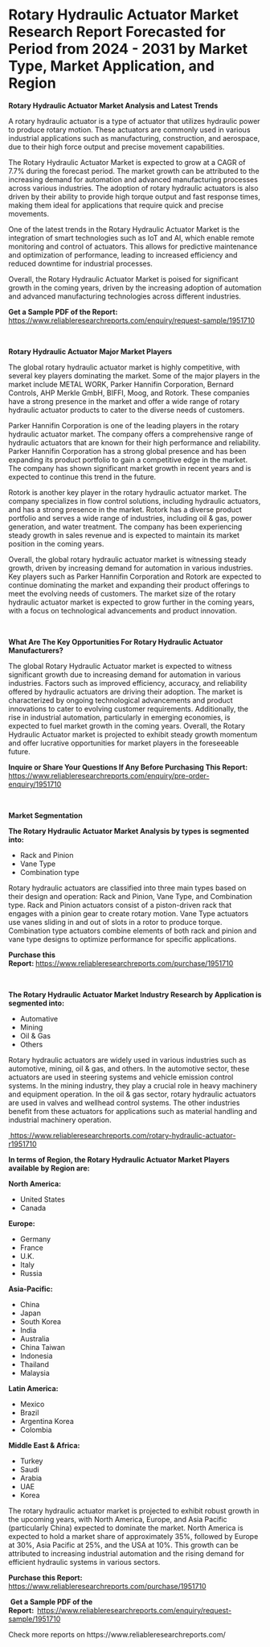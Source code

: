 <p><h1>Rotary Hydraulic Actuator Market Research Report Forecasted for Period from 2024 -  2031 by Market Type, Market Application, and Region</h1></p><p><strong>Rotary Hydraulic Actuator Market Analysis and Latest Trends</strong></p>
<p><p>A rotary hydraulic actuator is a type of actuator that utilizes hydraulic power to produce rotary motion. These actuators are commonly used in various industrial applications such as manufacturing, construction, and aerospace, due to their high force output and precise movement capabilities.</p><p>The Rotary Hydraulic Actuator Market is expected to grow at a CAGR of 7.7% during the forecast period. The market growth can be attributed to the increasing demand for automation and advanced manufacturing processes across various industries. The adoption of rotary hydraulic actuators is also driven by their ability to provide high torque output and fast response times, making them ideal for applications that require quick and precise movements.</p><p>One of the latest trends in the Rotary Hydraulic Actuator Market is the integration of smart technologies such as IoT and AI, which enable remote monitoring and control of actuators. This allows for predictive maintenance and optimization of performance, leading to increased efficiency and reduced downtime for industrial processes.</p><p>Overall, the Rotary Hydraulic Actuator Market is poised for significant growth in the coming years, driven by the increasing adoption of automation and advanced manufacturing technologies across different industries.</p></p>
<p><strong>Get a Sample PDF of the Report:&nbsp;</strong> <a href="https://www.reliableresearchreports.com/enquiry/request-sample/1951710">https://www.reliableresearchreports.com/enquiry/request-sample/1951710</a></p>
<p>&nbsp;</p>
<p><strong>Rotary Hydraulic Actuator Major Market Players</strong></p>
<p><p>The global rotary hydraulic actuator market is highly competitive, with several key players dominating the market. Some of the major players in the market include METAL WORK, Parker Hannifin Corporation, Bernard Controls, AHP Merkle GmbH, BIFFI, Moog, and Rotork. These companies have a strong presence in the market and offer a wide range of rotary hydraulic actuator products to cater to the diverse needs of customers.</p><p>Parker Hannifin Corporation is one of the leading players in the rotary hydraulic actuator market. The company offers a comprehensive range of hydraulic actuators that are known for their high performance and reliability. Parker Hannifin Corporation has a strong global presence and has been expanding its product portfolio to gain a competitive edge in the market. The company has shown significant market growth in recent years and is expected to continue this trend in the future.</p><p>Rotork is another key player in the rotary hydraulic actuator market. The company specializes in flow control solutions, including hydraulic actuators, and has a strong presence in the market. Rotork has a diverse product portfolio and serves a wide range of industries, including oil & gas, power generation, and water treatment. The company has been experiencing steady growth in sales revenue and is expected to maintain its market position in the coming years.</p><p>Overall, the global rotary hydraulic actuator market is witnessing steady growth, driven by increasing demand for automation in various industries. Key players such as Parker Hannifin Corporation and Rotork are expected to continue dominating the market and expanding their product offerings to meet the evolving needs of customers. The market size of the rotary hydraulic actuator market is expected to grow further in the coming years, with a focus on technological advancements and product innovation.</p></p>
<p>&nbsp;</p>
<p><strong>What Are The Key Opportunities For Rotary Hydraulic Actuator Manufacturers?</strong></p>
<p><p>The global Rotary Hydraulic Actuator market is expected to witness significant growth due to increasing demand for automation in various industries. Factors such as improved efficiency, accuracy, and reliability offered by hydraulic actuators are driving their adoption. The market is characterized by ongoing technological advancements and product innovations to cater to evolving customer requirements. Additionally, the rise in industrial automation, particularly in emerging economies, is expected to fuel market growth in the coming years. Overall, the Rotary Hydraulic Actuator market is projected to exhibit steady growth momentum and offer lucrative opportunities for market players in the foreseeable future.</p></p>
<p><strong>Inquire or Share Your Questions If Any Before Purchasing This Report:</strong> <a href="https://www.reliableresearchreports.com/enquiry/pre-order-enquiry/1951710">https://www.reliableresearchreports.com/enquiry/pre-order-enquiry/1951710</a></p>
<p>&nbsp;</p>
<p><strong>Market Segmentation</strong></p>
<p><strong>The Rotary Hydraulic Actuator Market Analysis by types is segmented into:</strong></p>
<p><ul><li>Rack and Pinion</li><li>Vane Type</li><li>Combination type</li></ul></p>
<p><p>Rotary hydraulic actuators are classified into three main types based on their design and operation: Rack and Pinion, Vane Type, and Combination type. Rack and Pinion actuators consist of a piston-driven rack that engages with a pinion gear to create rotary motion. Vane Type actuators use vanes sliding in and out of slots in a rotor to produce torque. Combination type actuators combine elements of both rack and pinion and vane type designs to optimize performance for specific applications.</p></p>
<p><strong>Purchase this Report:&nbsp;</strong><a href="https://www.reliableresearchreports.com/purchase/1951710">https://www.reliableresearchreports.com/purchase/1951710</a></p>
<p>&nbsp;</p>
<p><strong>The Rotary Hydraulic Actuator Market Industry Research by Application is segmented into:</strong></p>
<p><ul><li>Automative</li><li>Mining</li><li>Oil & Gas</li><li>Others</li></ul></p>
<p><p>Rotary hydraulic actuators are widely used in various industries such as automotive, mining, oil & gas, and others. In the automotive sector, these actuators are used in steering systems and vehicle emission control systems. In the mining industry, they play a crucial role in heavy machinery and equipment operation. In the oil & gas sector, rotary hydraulic actuators are used in valves and wellhead control systems. The other industries benefit from these actuators for applications such as material handling and industrial machinery operation.</p></p>
<p><a href="https://www.reliableresearchreports.com/rotary-hydraulic-actuator-r1951710">&nbsp;https://www.reliableresearchreports.com/rotary-hydraulic-actuator-r1951710</a></p>
<p><strong>In terms of Region, the Rotary Hydraulic Actuator Market Players available by Region are:</strong></p>
<p>
    <p> <strong> North America: </strong>
        <ul>
            <li>United States</li>
            <li>Canada</li>
        </ul>
        </p> 
    <p> <strong> Europe: </strong>
        <ul>
            <li>Germany</li>
            <li>France</li>
            <li>U.K.</li>
            <li>Italy</li>
            <li>Russia</li>
        </ul>
        </p> 
    <p> <strong> Asia-Pacific: </strong>
        <ul>
            <li>China</li>
            <li>Japan</li>
            <li>South Korea</li>
            <li>India</li>
            <li>Australia</li>
            <li>China Taiwan</li>
            <li>Indonesia</li>
            <li>Thailand</li>
            <li>Malaysia</li>
        </ul>
        </p> 
    <p> <strong> Latin America: </strong>
        <ul>
            <li>Mexico</li>
            <li>Brazil</li>
            <li>Argentina Korea</li>
            <li>Colombia</li>
        </ul>
        </p> 
    <p> <strong> Middle East & Africa: </strong>
        <ul>
            <li>Turkey</li>
            <li>Saudi</li>
            <li>Arabia</li>
            <li>UAE</li>
            <li>Korea</li>
        </ul>
    </p>
    </p>
<p><p>The rotary hydraulic actuator market is projected to exhibit robust growth in the upcoming years, with North America, Europe, and Asia Pacific (particularly China) expected to dominate the market. North America is expected to hold a market share of approximately 35%, followed by Europe at 30%, Asia Pacific at 25%, and the USA at 10%. This growth can be attributed to increasing industrial automation and the rising demand for efficient hydraulic systems in various sectors.</p></p>
<p><strong>Purchase this Report: </strong><a href="https://www.reliableresearchreports.com/purchase/1951710">https://www.reliableresearchreports.com/purchase/1951710</a></p>
<p>&nbsp;<strong>Get a Sample PDF of the Report:&nbsp;&nbsp;</strong><a href="https://www.reliableresearchreports.com/enquiry/request-sample/1951710">https://www.reliableresearchreports.com/enquiry/request-sample/1951710</a></p>
<p><strong></strong></p>
<p>Check more reports on https://www.reliableresearchreports.com/</p>
